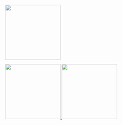<p align="left">
  <img height="180em" src="https://github-readme-streak-stats.herokuapp.com/?user=aphisitworachorch&theme=dracula" />
</p>  
  
<p align="left">
<a href="https://github.com/aphisitworachorch">
  <img height="180em" src="https://github-readme-stats.vercel.app/api/?username=aphisitworachorch&count_private=true&show_icons=true&theme=dracula"/>
  <img height="180em" src="https://github-readme-stats.vercel.app/api/top-langs/?username=aphisitworachorch&layout=compact&langs_count=8&theme=dracula"/>
</a>
</p>

